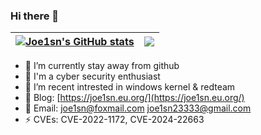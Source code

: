 ### Hi there 👋

| <a href="https://github.com/Joe1sn"><img align="center" src="https://github-readme-stats.vercel.app/api?username=Joe1sn&show_icons=true&theme=buefy&hide_border=true&hide=contribs" alt="Joe1sn's GitHub stats" /></a> | <a href="https://github.com/Joe1sn"><img align="center" src="https://github-readme-stats.vercel.app/api/top-langs/?username=Joe1sn&layout=compact&hide_border=true&theme=buefy&hide=javascript,html,css" /></a> |
| ------------- | ------------- |

- 🔭 I’m currently stay away from github
- 🌱 I'm a cyber security enthusiast
- 🤔 I’m recent intrested in windows kernel & redteam
- 🍔 Blog: [https://joe1sn.eu.org/](https://joe1sn.eu.org/)
- 📧 Email: joe1sn@foxmail.com  joe1sn23333@gmail.com
- ⚡ CVEs: CVE-2022-1172, CVE-2024-22663

<!--
**Joe1sn/Joe1sn** is a ✨ _special_ ✨ repository because its `README.md` (this file) appears on your GitHub profile.

Here are some ideas to get you started:

- 🔭 I’m currently studying cybersec
- 😭 I’m currently learning advanced mathematics
- 👯 I’m looking to collaborate on ...
- 🤔 I’m looking for help with ...
- 💬 Ask me about ...
- 📫 How to reach me: ...
- 😄 Pronouns: ...
- ⚡ Fun fact: ...
-->
